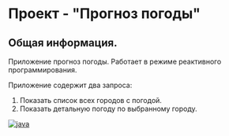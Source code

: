 # Проект - "Прогноз погоды"

## Общая информация.

Приложение прогноз погоды. Работает в режиме реактивного программирования.

Приложение содержит два запроса:

1. Показать список всех городов с погодой.
2. Показать детальную погоду по выбранному городу.

[![java](https://img.shields.io/badge/Java-ED8B00?style=for-the-badge&logo=java&logoColor=white)](https://www.java.com/)
